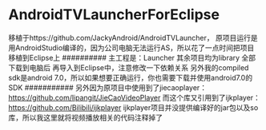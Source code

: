 # AndroidTVLauncherForEclipse
移植于https://github.com/JackyAndroid/AndroidTVLauncher，
原项目运行是用AndroidStudio编译的，因为公司电脑无法运行AS，所以花了一点时间把项目移植到Eclipse上
##########
主工程是：Launcher
其余项目均为library
全部下载到电脑后 再导入到Eclipse中，注意修改一下依赖关系
另外我的compiled sdk是android 7.0，所以如果想要正确运行，你也需要下载并使用android7.0的SDK
###########
另外因为原项目中使用到了jiecaoplayer：https://github.com/lipangit/JieCaoVideoPlayer
而这个库又引用到了ijkplayer：https://github.com/Bilibili/ijkplayer
ijkplayer项目并没提供编译好的jar包以及so库，所以我这里就将视频播放相关的代码注释掉了
